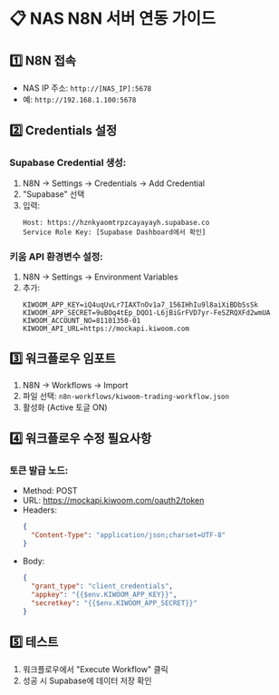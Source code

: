 # 📋 NAS N8N 서버 연동 가이드

## 1️⃣ N8N 접속
- NAS IP 주소: `http://[NAS_IP]:5678`
- 예: `http://192.168.1.100:5678`

## 2️⃣ Credentials 설정

### Supabase Credential 생성:
1. N8N → Settings → Credentials → Add Credential
2. "Supabase" 선택
3. 입력:
   ```
   Host: https://hznkyaomtrpzcayayayh.supabase.co
   Service Role Key: [Supabase Dashboard에서 확인]
   ```

### 키움 API 환경변수 설정:
1. N8N → Settings → Environment Variables
2. 추가:
   ```
   KIWOOM_APP_KEY=iQ4uqUvLr7IAXTnOv1a7_156IHhIu9l8aiXiBDbSsSk
   KIWOOM_APP_SECRET=9uBOq4tEp_DQO1-L6jBiGrFVD7yr-FeSZRQXFd2wmUA
   KIWOOM_ACCOUNT_NO=81101350-01
   KIWOOM_API_URL=https://mockapi.kiwoom.com
   ```

## 3️⃣ 워크플로우 임포트

1. N8N → Workflows → Import
2. 파일 선택: `n8n-workflows/kiwoom-trading-workflow.json`
3. 활성화 (Active 토글 ON)

## 4️⃣ 워크플로우 수정 필요사항

### 토큰 발급 노드:
- Method: POST
- URL: https://mockapi.kiwoom.com/oauth2/token
- Headers:
  ```json
  {
    "Content-Type": "application/json;charset=UTF-8"
  }
  ```
- Body:
  ```json
  {
    "grant_type": "client_credentials",
    "appkey": "{{$env.KIWOOM_APP_KEY}}",
    "secretkey": "{{$env.KIWOOM_APP_SECRET}}"
  }
  ```

## 5️⃣ 테스트
1. 워크플로우에서 "Execute Workflow" 클릭
2. 성공 시 Supabase에 데이터 저장 확인